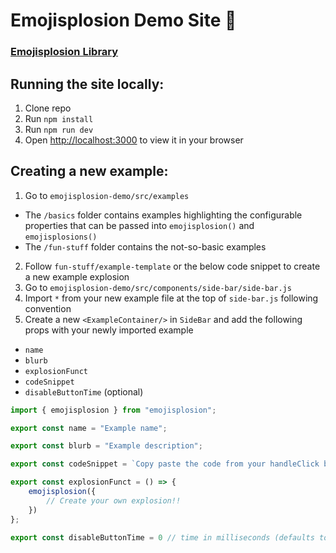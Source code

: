 # Emojisplosion Demo Site 🎉

### [Emojisplosion Library](https://github.com/JoshuaKGoldberg/emojisplosion#emojisplosion)

## Running the site locally: 

1. Clone repo
2. Run `npm install`
3. Run `npm run dev`
4. Open [http://localhost:3000](http://localhost:3000) to view it in your browser

## Creating a new example:

1. Go to `emojisplosion-demo/src/examples`
  - The `/basics` folder contains examples highlighting the configurable properties that can be passed into `emojisplosion()` and `emojisplosions()` 
  - The `/fun-stuff` folder contains the not-so-basic examples
2. Follow `fun-stuff/example-template` or the below code snippet to create a new example explosion
3. Go to `emojisplosion-demo/src/components/side-bar/side-bar.js`
4. Import `*` from your new example file at the top of `side-bar.js` following convention
5. Create a new `<ExampleContainer/>` in `SideBar` and add the following props with your newly imported example
  - `name`
  - `blurb`
  - `explosionFunct`
  - `codeSnippet`
  - `disableButtonTime` (optional)

```javascript
import { emojisplosion } from "emojisplosion";

export const name = "Example name";

export const blurb = "Example description";

export const codeSnippet = `Copy paste the code from your handleClick below`;

export const explosionFunct = () => {
    emojisplosion({
        // Create your own explosion!!
    })
};

export const disableButtonTime = 0 // time in milliseconds (defaults to 0);
```
